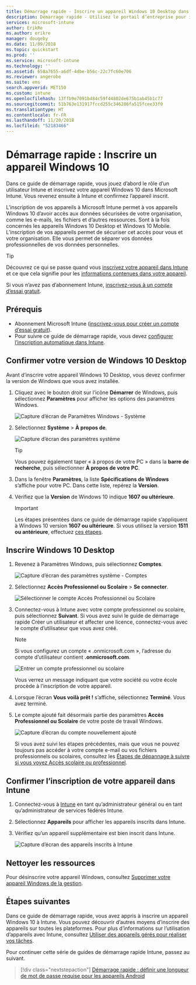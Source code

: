 ```yaml
---
title: Démarrage rapide - Inscrire un appareil Windows 10 Desktop dans Microsoft Intune
description: Démarrage rapide - Utilisez le portail d’entreprise pour inscrire votre appareil Windows 10 Desktop dans Microsoft Intune.
services: microsoft-intune
author: ErikRe
ms.author: erikre
manager: dougeby
ms.date: 11/09/2018
ms.topic: quickstart
ms.prod: ''
ms.service: microsoft-intune
ms.technology: ''
ms.assetid: 658a7655-a6df-4dbe-b56c-22c7fc60e706
ms.reviewer: angerobe
ms.suite: ems
search.appverid: MET150
ms.custom: intune
ms.openlocfilehash: 13ffb9e7091b484c59f44802de675b1ab45b1c77
ms.sourcegitcommit: 51b763e131917fccd255c346286fa515fcee33f0
ms.translationtype: HT
ms.contentlocale: fr-FR
ms.lasthandoff: 11/20/2018
ms.locfileid: "52183466"
---
```

# <a name="quickstart-enroll-your-windows-10-device"></a>Démarrage rapide : Inscrire un appareil Windows 10

Dans ce guide de démarrage rapide, vous jouez d’abord le rôle d’un utilisateur Intune et inscrivez votre appareil Windows 10 dans Microsoft Intune. Vous revenez ensuite à Intune et confirmez l’appareil inscrit.

L’inscription de vos appareils à Microsoft Intune permet à vos appareils Windows 10 d’avoir accès aux données sécurisées de votre organisation, comme les e-mails, les fichiers et d’autres ressources. Sont à la fois concernés les appareils Windows 10 Desktop et Windows 10 Mobile. L’inscription de vos appareils permet de sécuriser cet accès pour vous et votre organisation. Elle vous permet de séparer vos données professionnelles de vos données personnelles.

> [!TIP]
> Découvrez ce qui se passe quand vous [inscrivez votre appareil dans Intune](/intune-user-help/what-happens-if-you-install-the-company-portal-app-and-enroll-your-device-in-intune-windows.md) et ce que cela signifie pour les [informations contenues dans votre appareil](/intune-user-help/what-info-can-your-company-see-when-you-enroll-your-device-in-intune.md).

Si vous n’avez pas d’abonnement Intune, [inscrivez-vous à un compte d’essai gratuit](free-trial-sign-up.md).

## <a name="prerequisites"></a>Prérequis

- Abonnement Microsoft Intune ([inscrivez-vous pour créer un compte d’essai gratuit](free-trial-sign-up.md)).
- Pour suivre ce guide de démarrage rapide, vous devez [configurer l’inscription automatique dans Intune](quickstart-setup-auto-enrollment.md).

## <a name="confirm-your-windows-10-desktop-version"></a>Confirmer votre version de Windows 10 Desktop

Avant d’inscrire votre appareil Windows 10 Desktop, vous devez confirmer la version de Windows que vous avez installée.

1. Cliquez avec le bouton droit sur l’icône **Démarrer** de Windows, puis sélectionnez **Paramètres** pour afficher les options des paramètres Windows.

   ![Capture d’écran de Paramètres Windows - Système](media/quickstart-enroll-windows-device/quickstart-enroll-windows-device-01.png)

2. Sélectionnez **Système** > **À propos de**. 

   ![Capture d’écran des paramètres système](media/quickstart-enroll-windows-device/quickstart-enroll-windows-device-02.png)

    > [!TIP]
    > Vous pouvez également taper « à propos de votre PC » dans la **barre de recherche**, puis sélectionner **À propos de votre PC**.

3. Dans la fenêtre **Paramètres**, la liste **Spécifications de Windows** s’affiche pour votre PC. Dans cette liste, repérez la **Version**.

4. Vérifiez que la **Version** de Windows 10 indique **1607 ou ultérieure**.

    > [!IMPORTANT]
    > Les étapes présentées dans ce guide de démarrage rapide s’appliquent à Windows 10 version **1607 ou ultérieure**. Si vous utilisez la version **1511 ou antérieure**, effectuez [ces étapes](/intune-user-help/enroll-your-w10-device-your-account.md).

## <a name="enroll-windows-10-desktop"></a>Inscrire Windows 10 Desktop

1. Revenez à Paramètres Windows, puis sélectionnez **Comptes**.

   ![Capture d’écran des paramètres système - Comptes](media/quickstart-enroll-windows-device/quickstart-enroll-windows-device-03.png)

2. Sélectionnez **Accès Professionnel ou Scolaire** > **Se connecter**.

    ![Sélectionner le compte Accès Professionnel ou Scolaire](media/quickstart-enroll-windows-device/quickstart-enroll-windows-device-04.png)

3. Connectez-vous à Intune avec votre compte professionnel ou scolaire, puis sélectionnez **Suivant**. Si vous avez suivi le guide de démarrage rapide Créer un utilisateur et affecter une licence, connectez-vous avec le compte d’utilisateur que vous avez créé.

    > [!NOTE]
    > Si vous configurez un compte « .onmicrosoft.com », l’adresse du compte d’utilisateur contient **.onmicrosoft.com**. 

   ![Entrer un compte professionnel ou scolaire](media/quickstart-enroll-windows-device/quickstart-enroll-windows-device-05.png)

    Vous verrez un message indiquant que votre société ou votre école procède à l’inscription de votre appareil.

4. Lorsque l’écran **Vous voilà prêt !** s’affiche, sélectionnez **Terminé**. Vous avez terminé.

5. Le compte ajouté fait désormais partie des paramètres **Accès Professionnel ou Scolaire** de votre poste de travail Windows.

   ![Capture d’écran du compte nouvellement ajouté](media/quickstart-enroll-windows-device/quickstart-enroll-windows-device-06.png)

    Si vous avez suivi les étapes précédentes, mais que vous ne pouvez toujours pas accéder à votre compte e-mail ou vos fichiers professionnels ou scolaires, consultez les [Étapes de dépannage à suivre si vous voyez Accès scolaire ou professionnel](/intune-user-help/troubleshoot-your-windows-10-device-windows.md#troubleshooting-steps-to-follow-if-you-see-access-work-or-school).

## <a name="confirm-your-device-enrollment-in-intune"></a>Confirmer l’inscription de votre appareil dans Intune

1. Connectez-vous à [Intune](https://aka.ms/intuneportal) en tant qu’administrateur général ou en tant qu’administrateur de services fédérés Intune.
2. Sélectionnez **Appareils** pour afficher les appareils inscrits dans Intune.
3. Vérifiez qu’un appareil supplémentaire est bien inscrit dans Intune.

   ![Capture d’écran des appareils inscrits à Intune](media/quickstart-enroll-windows-device/quickstart-enroll-windows-device-07.png)

## <a name="clean-up-resources"></a>Nettoyer les ressources

Pour désinscrire votre appareil Windows, consultez [Supprimer votre appareil Windows de la gestion](/intune-user-help/unenroll-your-device-from-intune-windows.md).

## <a name="next-steps"></a>Étapes suivantes

Dans ce guide de démarrage rapide, vous avez appris à inscrire un appareil Windows 10 à Intune. Vous pouvez découvrir d’autres moyens d’inscrire des appareils sur toutes les plateformes. Pour plus d’informations sur l’utilisation d’appareils avec Intune, consultez [Utiliser des appareils gérés pour réaliser vos tâches](/intune-user-help/use-managed-devices-to-get-work-done.md).

Pour continuer cette série de guides de démarrage rapide Intune, passez au suivant.

> [!div class="nextstepaction"]
> [Démarrage rapide : définir une longueur de mot de passe requise pour les appareils Android](quickstart-set-password-length-android.md)